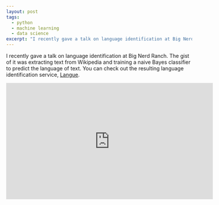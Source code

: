 ```yaml
---
layout: post
tags:
  - python
  - machine learning
  - data science
excerpt: "I recently gave a talk on language identification at Big Nerd Ranch. The gist of it was extracting text from Wikipedia and training a naive Bayes classifier to predict the language of text. You can check out the resulting classifier running on Heroku"
---
```


I recently gave a talk on language identification at Big Nerd Ranch. The gist
of it was extracting text from Wikipedia and training a naive Bayes classifier
to predict the language of text. You can check out the resulting
language identification service, [Langue](http://langue.io).

<iframe width="560" height="315" src="https://www.youtube.com/embed/yILPFWtw3_o" frameborder="0" allow="accelerometer; autoplay; encrypted-media; gyroscope; picture-in-picture" allowfullscreen></iframe>

<script async class="speakerdeck-embed" data-id="350ca42059e501319e4b4e4eb7a91577" data-ratio="1.33333333333333" src="//speakerdeck.com/assets/embed.js"></script>
